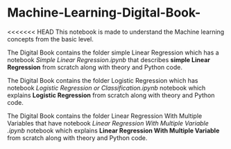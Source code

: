 # Machine-Learning-Digital-Book-
<<<<<<< HEAD
This notebook is made to understand the Machine learning concepts from the basic level. 

The Digital Book contains the folder simple Linear Regression which has a notebook *Simple Linear Regression.ipynb* that describes **simple Linear Regression** from scratch along with theory and Python code.

The Digital Book contains the folder Logistic Regression which has notebook *Logistic Regression or Classification.ipynb* notebook which explains **Logistic Regression** from scratch along with theory and Python code.

The Digital Book contains the folder Linear Regression With Multiple Variables that have notebook *Linear Regression With Multiple Variable .ipynb* notebook which explains **Linear Regression With Multiple Variable** from scratch along with theory and Python code.

